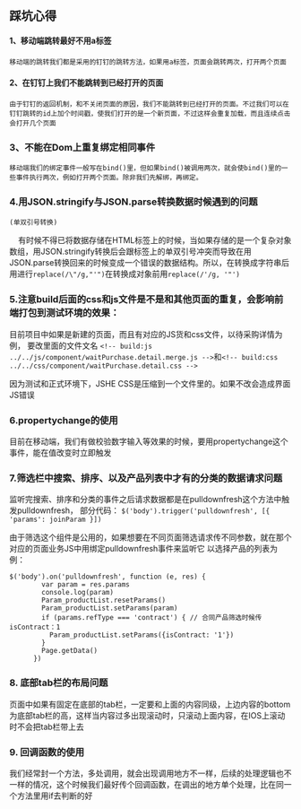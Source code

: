 
## 踩坑心得



#### 1、移动端跳转最好不用a标签

 	移动端的跳转我们都是采用的钉钉的跳转方法，如果用a标签，页面会跳转两次，打开两个页面



#### 2、在钉钉上我们不能跳转到已经打开的页面

	由于钉钉的返回机制，和不关闭页面的原因，我们不能跳转到已经打开的页面。不过我们可以在钉钉跳转的id上加个时间戳，使我们打开的是一个新页面，不过这样会重复加载，而且连续点击会打开几个页面



### 3、不能在Dom上重复绑定相同事件

	移动端我们的绑定事件一般写在bind()里，但如果bind()被调用两次，就会使bind()里的一些事件执行两次，例如打开两个页面。除非我们先解绑，再绑定。


### 4.用JSON.stringify与JSON.parse转换数据时候遇到的问题
	(单双引号转换)
     有时候不得已将数据存储在HTML标签上的时候，当如果存储的是一个复杂对象数组，用JSON.stringify转换后会跟标签上的单双引号冲突而导致在用JSON.parse转换回来的时候变成一个错误的数据结构。所以，在转换成字符串后用进行```replace(/\"/g,"'")```在转换成对象前用```replace(/'/g, '"')```
     

### 5.注意build后面的css和js文件是不是和其他页面的重复，会影响前端打包到测试环境的效果：
目前项目中如果是新建的页面，而且有对应的JS货和css文件，以待采购详情为例，
要改里面的文件文名
```<!-- build:js ../../js/component/waitPurchase.detail.merge.js -->```和```<!-- build:css ../../css/component/waitPurchase.detail.css -->```

因为测试和正式环境下，JSHE CSS是压缩到一个文件里的。如果不改会造成界面JS错误

### 6.propertychange的使用
目前在移动端，我们有做校验数字输入等效果的时候，要用propertychange这个事件，能在值改变时立即触发

### 7.筛选栏中搜索、排序、以及产品列表中才有的分类的数据请求问题
监听完搜索、排序和分类的事件之后请求数据都是在pulldownfresh这个方法中触发pulldownfresh，
部分代码：
```$('body').trigger('pulldownfresh', [{ 'params': joinParam }])```

由于筛选这个组件是公用的，如果想要在不同页面筛选请求传不同参数，就在那个对应的页面业务JS中用绑定pulldownfresh事件来监听它
以选择产品的列表为例：
```
$('body').on('pulldownfresh', function (e, res) {
        var param = res.params
        console.log(param)
        Param_productList.resetParams()
        Param_productList.setParams(param)
        if (params.refType === 'contract') { // 合同产品筛选时候传isContract：1
          Param_productList.setParams({isContract: '1'})
        }
        Page.getData()
      })
 ```
 ### 8. 底部tab栏的布局问题
  页面中如果有固定在底部的tab栏，一定要和上面的内容同级，上边内容的bottom为底部tab栏的高，这样当内容过多出现滚动时，只滚动上面内容，在IOS上滚动时不会把tab栏带上去
  
 ### 9. 回调函数的使用
 我们经常封一个方法，多处调用，就会出现调用地方不一样，后续的处理逻辑也不一样的情况，这个时候我们最好传个回调函数，在调出的地方单个处理，比在同一个方法里用if去判断的好
